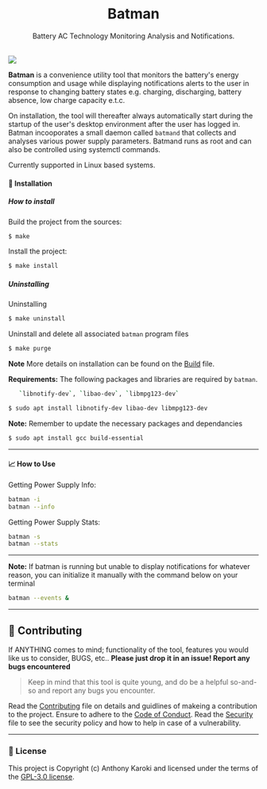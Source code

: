 <h1 align="center"> Batman </h1>
<p align="center">
    Battery AC Technology Monitoring Analysis and Notifications.
    <br />
  <br />
 
</p>

<div text-align: center>
  <img src="icons/treetop/Treetog-Junior-Battery-power.ico"  >
</div>

**Batman** is a convenience utility tool that monitors the battery's energy consumption and usage while displaying notifications alerts to the user in response to changing battery states e.g. charging, discharging, battery absence, low charge capacity e.t.c.

On installation, the tool will thereafter always automatically start during the startup of the user's desktop environment after the user has logged in.
Batman incooporates a small daemon called `batmand` that collects and analyses various power supply parameters. Batmand runs
as root and can also be controlled using systemctl commands.

Currently supported in Linux based systems.

#### 🔧 Installation
##### How to install

Build the project from the sources:
```sh
$ make
```

Install the project:

```sh
$ make install
```

##### Uninstalling
Uninstalling
```sh
$ make uninstall
```
Uninstall and delete all associated `batman` program files
```sh
$ make purge
```
**Note** More details on installation can be found on the [Build](.github/BUILD.md) file.


**Requirements:** The following packages and libraries are required by `batman`. 
```sh
   `libnotify-dev`, `libao-dev`, `libmpg123-dev`
```
```sh
$ sudo apt install libnotify-dev libao-dev libmpg123-dev
```
**Note:** Remember to update the necessary packages and dependancies
```sh
$ sudo apt install gcc build-essential
```


----

#### 📈 How to Use
Getting Power Supply Info:
```sh
batman -i
batman --info
```

Getting Power Supply Stats:
```sh
batman -s
batman --stats
```

----

**Note:** If batman is running but unable to display notifications for whatever reason, you can initialize it manually with the command below on your terminal
```sh
batman --events &
```


----
## 💚 Contributing
If ANYTHING comes to mind; functionality of the tool, features you would like us to consider, BUGS, etc.. 
**Please just drop it in an issue! Report any bugs encountered**
> Keep in mind that this tool is quite young, and do be a
> helpful so-and-so and report any bugs you encounter.

Read the [Contributing](.github/CONTRIBUTING.md) file on details and guidlines of makeing a contribution to the project. Ensure to adhere to the [Code of Conduct](.github/CODE_OF_CONDUCT.md).
Read the [Security](.github/SECURITY.md) file to see the security policy and how to help in case of a vulnerability.


----
### 📜 License

This project is Copyright (c) Anthony Karoki and licensed under the terms of the [GPL-3.0 license](https://choosealicense.com/licenses/gpl-3.0/).
